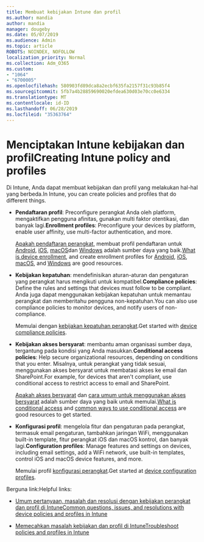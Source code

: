 ```yaml
---
title: Membuat kebijakan Intune dan profil
ms.author: mandia
author: mandia
manager: dougeby
ms.date: 05/07/2019
ms.audience: Admin
ms.topic: article
ROBOTS: NOINDEX, NOFOLLOW
localization_priority: Normal
ms.collection: Adm_O365
ms.custom:
- "1064"
- "6700005"
ms.openlocfilehash: 580903fd89dca8a2ecbf635fa2157f31c93b85f4
ms.sourcegitcommit: 5fb7a4b28859690020efdea630d03e70cc0e6334
ms.translationtype: MT
ms.contentlocale: id-ID
ms.lasthandoff: 06/28/2019
ms.locfileid: "35363764"
---
```

# <a name="creating-intune-policy-and-profiles"></a><span data-ttu-id="30299-102">Menciptakan Intune kebijakan dan profil</span><span class="sxs-lookup"><span data-stu-id="30299-102">Creating Intune policy and profiles</span></span>

<span data-ttu-id="30299-103">Di Intune, Anda dapat membuat kebijakan dan profil yang melakukan hal-hal yang berbeda.</span><span class="sxs-lookup"><span data-stu-id="30299-103">In Intune, you can create policies and profiles that do different things.</span></span>

- <span data-ttu-id="30299-104">**Pendaftaran profil**: Preconfigure perangkat Anda oleh platform, mengaktifkan pengguna afinitas, gunakan multi faktor otentikasi, dan banyak lagi.</span><span class="sxs-lookup"><span data-stu-id="30299-104">**Enrollment profiles**: Preconfigure your devices by platform, enable user affinity, use multi-factor authentication, and more.</span></span>

  <span data-ttu-id="30299-105">[Apakah pendaftaran perangkat](https://docs.microsoft.com/intune/device-enrollment), membuat profil pendaftaran untuk [Android](https://docs.microsoft.com/intune/android-enroll), [iOS](https://docs.microsoft.com/intune/ios-enroll), [macOS](https://docs.microsoft.com/intune/macos-enroll)dan [Windows](https://docs.microsoft.com/intune/windows-enrollment-methods) adalah sumber daya yang baik.</span><span class="sxs-lookup"><span data-stu-id="30299-105">[What is device enrollment](https://docs.microsoft.com/intune/device-enrollment), and create enrollment profiles for [Android](https://docs.microsoft.com/intune/android-enroll), [iOS](https://docs.microsoft.com/intune/ios-enroll), [macOS](https://docs.microsoft.com/intune/macos-enroll), and [Windows](https://docs.microsoft.com/intune/windows-enrollment-methods) are good resources.</span></span>

- <span data-ttu-id="30299-106">**Kebijakan kepatuhan**: mendefinisikan aturan-aturan dan pengaturan yang perangkat harus mengikuti untuk kompatibel.</span><span class="sxs-lookup"><span data-stu-id="30299-106">**Compliance policies**: Define the rules and settings that devices must follow to be compliant.</span></span> <span data-ttu-id="30299-107">Anda juga dapat menggunakan kebijakan kepatuhan untuk memantau perangkat dan memberitahu pengguna non-kepatuhan.</span><span class="sxs-lookup"><span data-stu-id="30299-107">You can also use compliance policies to monitor devices, and notify users of non-compliance.</span></span>

  <span data-ttu-id="30299-108">Memulai dengan [kebijakan kepatuhan perangkat](https://docs.microsoft.com/intune/device-compliance-get-started).</span><span class="sxs-lookup"><span data-stu-id="30299-108">Get started with [device compliance policies](https://docs.microsoft.com/intune/device-compliance-get-started).</span></span>
- <span data-ttu-id="30299-109">**Kebijakan akses bersyarat**: membantu aman organisasi sumber daya, tergantung pada kondisi yang Anda masukkan.</span><span class="sxs-lookup"><span data-stu-id="30299-109">**Conditional access policies**: Help secure organizational resources, depending on conditions that you enter.</span></span> <span data-ttu-id="30299-110">Misalnya, untuk perangkat yang tidak sesuai, menggunakan akses bersyarat untuk membatasi akses ke email dan SharePoint.</span><span class="sxs-lookup"><span data-stu-id="30299-110">For example, for devices that aren't compliant, use conditional access to restrict access to email and SharePoint.</span></span>

  <span data-ttu-id="30299-111">[Apakah akses bersyarat](https://docs.microsoft.com/intune/conditional-access) dan [cara umum untuk menggunakan akses bersyarat](https://docs.microsoft.com/intune/conditional-access-intune-common-ways-use) adalah sumber daya yang baik untuk memulai.</span><span class="sxs-lookup"><span data-stu-id="30299-111">[What is conditional access](https://docs.microsoft.com/intune/conditional-access) and [common ways to use conditional access](https://docs.microsoft.com/intune/conditional-access-intune-common-ways-use) are good resources to get started.</span></span>

- <span data-ttu-id="30299-112">**Konfigurasi profil**: mengelola fitur dan pengaturan pada perangkat, termasuk email pengaturan, tambahkan jaringan WiFi, menggunakan built-in template, fitur perangkat iOS dan macOS kontrol, dan banyak lagi.</span><span class="sxs-lookup"><span data-stu-id="30299-112">**Configuration profiles**: Manage features and settings on devices, including email settings, add a WiFi network, use built-in templates, control iOS and macOS device features, and more.</span></span>

  <span data-ttu-id="30299-113">Memulai profil [konfigurasi perangkat](https://docs.microsoft.com/intune/device-profiles).</span><span class="sxs-lookup"><span data-stu-id="30299-113">Get started at [device configuration profiles](https://docs.microsoft.com/intune/device-profiles).</span></span>

<span data-ttu-id="30299-114">Berguna link:</span><span class="sxs-lookup"><span data-stu-id="30299-114">Helpful links:</span></span>

- [<span data-ttu-id="30299-115">Umum pertanyaan, masalah dan resolusi dengan kebijakan perangkat dan profil di Intune</span><span class="sxs-lookup"><span data-stu-id="30299-115">Common questions, issues, and resolutions with device policies and profiles in Intune</span></span>](https://docs.microsoft.com/intune/device-profile-troubleshoot)

- [<span data-ttu-id="30299-116">Memecahkan masalah kebijakan dan profil di Intune</span><span class="sxs-lookup"><span data-stu-id="30299-116">Troubleshoot policies and profiles in Intune</span></span>](https://docs.microsoft.com/intune/troubleshoot-policies-in-microsoft-intune)
